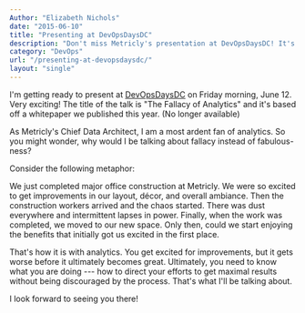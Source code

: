 ```yaml
---
Author: "Elizabeth Nichols"
date: "2015-06-10"
title: "Presenting at DevOpsDaysDC"
description: "Don't miss Metricly's presentation at DevOpsDaysDC! It's based on a whitepaper we published this year on the fallacy of real-time analytics."
category: "DevOps"
url: "/presenting-at-devopsdaysdc/"
layout: "single"
---
```



I'm getting ready to present at [DevOpsDaysDC](https://www.devopsdays.org/events/2015-washington-dc/) on Friday morning, June 12.  Very exciting!  The title of the talk is "The Fallacy of Analytics" and it's based off a whitepaper we published this year. (No longer available)

As Metricly's Chief Data Architect, I am a most ardent fan of analytics.  So you might wonder, why would I be talking about fallacy instead of fabulous-ness?

Consider the following metaphor:

We just completed major office construction at Metricly. We were so excited to get improvements in our layout, décor, and overall ambiance. Then the construction workers arrived and the chaos started. There was dust everywhere and intermittent lapses in power. Finally, when the work was completed, we moved to our new space.  Only then, could we start enjoying the benefits that initially got us excited in the first place.

That's how it is with analytics. You get excited for improvements, but it gets worse before it ultimately becomes great. Ultimately, you need to know what you are doing --- how to direct your efforts to get maximal results without being discouraged by the process.  That's what I'll be talking about.

I look forward to seeing you there!
